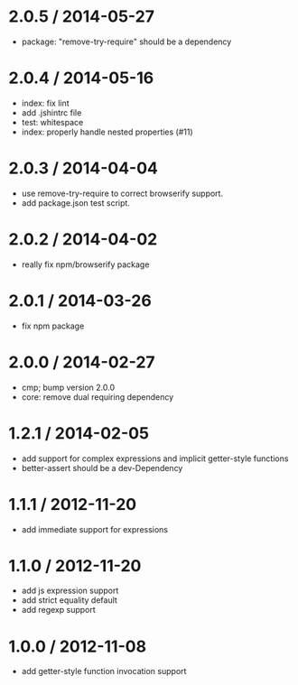 
2.0.5 / 2014-05-27
==================

  * package: "remove-try-require" should be a dependency

2.0.4 / 2014-05-16
==================

  * index: fix lint
  * add .jshintrc file
  * test: whitespace
  * index: properly handle nested properties (#11)

2.0.3 / 2014-04-04
==================

 * use remove-try-require to correct browserify support.
 * add package.json test script.

2.0.2 / 2014-04-02
==================

 * really fix npm/browserify package

2.0.1 / 2014-03-26
==================

 * fix npm package

2.0.0 / 2014-02-27
==================

  * cmp; bump version 2.0.0
  * core: remove dual requiring dependency

1.2.1 / 2014-02-05
==================

 * add support for complex expressions and implicit getter-style functions
 * better-assert should be a dev-Dependency

1.1.1 / 2012-11-20
==================

  * add immediate support for expressions

1.1.0 / 2012-11-20
==================

  * add js expression support
  * add strict equality default
  * add regexp support

1.0.0 / 2012-11-08
==================

  * add getter-style function invocation support
